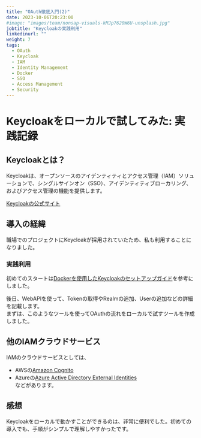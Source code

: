 ```yaml
---
title: "OAuth徹底入門(2)"
date: 2023-10-06T20:23:00
#image: "images/team/nonsap-visuals-kMJp7620W6U-unsplash.jpg"
jobtitle: "Keycloakの実践利用"
linkedinurl: ""
weight: 7
tags:
  - OAuth
  - Keycloak
  - IAM
  - Identity Management
  - Docker
  - SSO
  - Access Management
  - Security
---
```


# Keycloakをローカルで試してみた: 実践記録

## Keycloakとは？

Keycloakは、オープンソースのアイデンティティとアクセス管理（IAM）ソリューションで、シングルサインオン（SSO）、アイデンティティブローカリング、およびアクセス管理の機能を提供します。

[Keycloakの公式サイト](https://www.keycloak.org/)

## 導入の経緯

職場でのプロジェクトにKeycloakが採用されていたため、私も利用することになりました。

### 実践利用

初めてのスタートは[Dockerを使用したKeycloakのセットアップガイド](https://www.keycloak.org/getting-started/getting-started-docker)を参考にしました。

後日、WebAPIを使って、Tokenの取得やRealmの追加、Userの追加などの詳細を記載します。  
まずは、このようなツールを使ってOAuthの流れをローカルで試すツールを作成しました。

## 他のIAMクラウドサービス

IAMのクラウドサービスとしては、  

- AWSの[Amazon Cognito](https://aws.amazon.com/jp/cognito/)
- Azureの[Azure Active Directory External Identities](https://azure.microsoft.com/ja-jp/products/active-directory-external-identities)  
などがあります。

## 感想

Keycloakをローカルで動かすことができるのは、非常に便利でした。初めての導入でも、手順がシンプルで理解しやすかったです。
